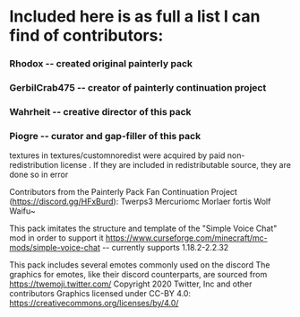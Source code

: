 # Included here is as full a list I can find of contributors:

### Rhodox -- created original painterly pack
### GerbilCrab475 -- creator of painterly continuation project

### Wahrheit -- creative director of this pack
### Piogre -- curator and gap-filler of this pack

textures in textures/customnoredist were acquired by paid non-redistribution license .  If they are included in redistributable source, they are done so in error

Contributors from the Painterly Pack Fan Continuation Project (https://discord.gg/HFxBurd):
    Twerps3
    Mercuriomc
    Morlaer
    fortis
    Wolf Waifu~

This pack imitates the structure and template of the "Simple Voice Chat" mod in order to support it
https://www.curseforge.com/minecraft/mc-mods/simple-voice-chat -- currently supports 1.18.2-2.2.32

This pack includes several emotes commonly used on the discord
The graphics for emotes, like their discord counterparts, are sourced from https://twemoji.twitter.com/
Copyright 2020 Twitter, Inc and other contributors
Graphics licensed under CC-BY 4.0: https://creativecommons.org/licenses/by/4.0/